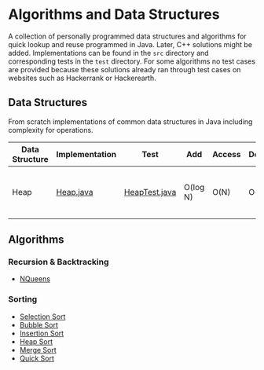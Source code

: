 # Algorithms and Data Structures
A collection of personally programmed data structures and algorithms for quick lookup and reuse programmed in Java. Later, C++ solutions might be added.
Implementations can be found in the `src` directory and corresponding tests in the `test` directory.
For some algorithms no test cases are provided because these solutions already ran through test cases on websites such as Hackerrank or Hackerearth.


## Data Structures
From scratch implementations of common data structures in Java including complexity for operations.
<br>

Data Structure | Implementation | Test | Add | Access | Delete | Optimized For
--- | --- | --- | --- | --- | --- | ---
Heap | [Heap.java](src/DataStructures/Heap.java) | [HeapTest.java](tests/DataStructures/HeapTest.java) | O(log N) | O(N) | O(N) | O(1) Peek <br> max (Max Heap) <br> min (Min Heap)


## Algorithms

### Recursion & Backtracking
- [NQueens](src/Algorithms/RecursionAndBacktracking/NQueens.java)

### Sorting
- [Selection Sort](src/Algorithms/Sorting/SelectionSort.java)
- [Bubble Sort](src/Algorithms/Sorting/BubbleSort.java)
- [Insertion Sort](src/Algorithms/Sorting/InsertionSort.java)
- [Heap Sort](src/Algorithms/Sorting/HeapSort.java)
- [Merge Sort](src/Algorithms/Sorting/MergeSort.java)
- [Quick Sort](src/Algorithms/Sorting/QuickSort.java)


